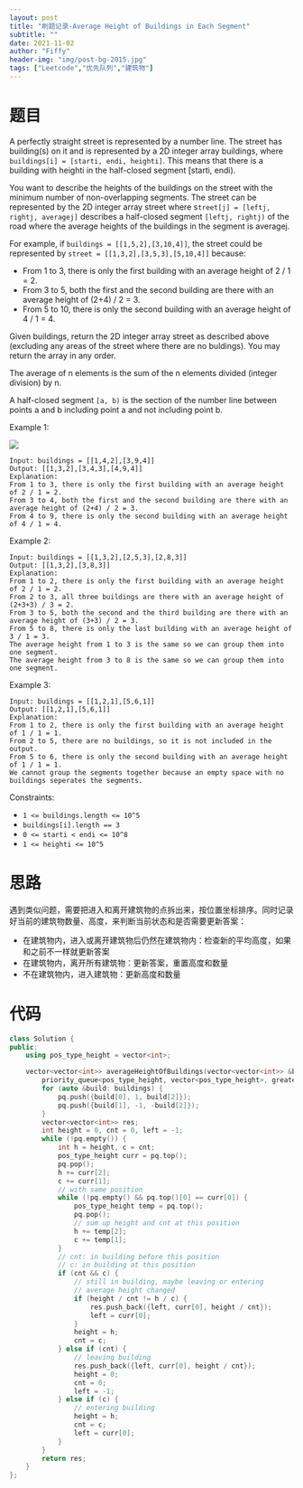 ```yaml
---
layout: post
title: "刷题记录-Average Height of Buildings in Each Segment"
subtitle: ""
date: 2021-11-02
author: "Fiffy"
header-img: "img/post-bg-2015.jpg"
tags: ["Leetcode","优先队列","建筑物"]
---
```


# 题目

A perfectly straight street is represented by a number line. The street has building(s) on it and is represented by a 2D integer array buildings, where `buildings[i] = [starti, endi, heighti]`. This means that there is a building with heighti in the half-closed segment [starti, endi).

You want to describe the heights of the buildings on the street with the minimum number of non-overlapping segments. The street can be represented by the 2D integer array street where s`treet[j] = [leftj, rightj, averagej]` describes a half-closed segment `[leftj, rightj)` of the road where the average heights of the buildings in the segment is averagej.

For example, if `buildings = [[1,5,2],[3,10,4]]`, the street could be represented by `street = [[1,3,2],[3,5,3],[5,10,4]]` because:

- From 1 to 3, there is only the first building with an average height of 2 / 1 = 2.
- From 3 to 5, both the first and the second building are there with an average height of (2+4) / 2 = 3.
- From 5 to 10, there is only the second building with an average height of 4 / 1 = 4.

Given buildings, return the 2D integer array street as described above (excluding any areas of the street where there are no buldings). You may return the array in any order.

The average of n elements is the sum of the n elements divided (integer division) by n.

A half-closed segment `[a, b)` is the section of the number line between points a and b including point a and not including point b. 

Example 1:

![](https://assets.leetcode.com/uploads/2021/09/21/image-20210921224001-2.png)

```
Input: buildings = [[1,4,2],[3,9,4]]
Output: [[1,3,2],[3,4,3],[4,9,4]]
Explanation:
From 1 to 3, there is only the first building with an average height of 2 / 1 = 2.
From 3 to 4, both the first and the second building are there with an average height of (2+4) / 2 = 3.
From 4 to 9, there is only the second building with an average height of 4 / 1 = 4.
```


Example 2:

```
Input: buildings = [[1,3,2],[2,5,3],[2,8,3]]
Output: [[1,3,2],[3,8,3]]
Explanation:
From 1 to 2, there is only the first building with an average height of 2 / 1 = 2.
From 2 to 3, all three buildings are there with an average height of (2+3+3) / 3 = 2.
From 3 to 5, both the second and the third building are there with an average height of (3+3) / 2 = 3.
From 5 to 8, there is only the last building with an average height of 3 / 1 = 3.
The average height from 1 to 3 is the same so we can group them into one segment.
The average height from 3 to 8 is the same so we can group them into one segment.
```

Example 3:

```
Input: buildings = [[1,2,1],[5,6,1]]
Output: [[1,2,1],[5,6,1]]
Explanation:
From 1 to 2, there is only the first building with an average height of 1 / 1 = 1.
From 2 to 5, there are no buildings, so it is not included in the output.
From 5 to 6, there is only the second building with an average height of 1 / 1 = 1.
We cannot group the segments together because an empty space with no buildings seperates the segments.
```


Constraints:

- `1 <= buildings.length <= 10^5`
- `buildings[i].length == 3`
- `0 <= starti < endi <= 10^8`
- `1 <= heighti <= 10^5`

# 思路

遇到类似问题，需要把进入和离开建筑物的点拆出来，按位置坐标排序。同时记录好当前的建筑物数量、高度，来判断当前状态和是否需要更新答案：

- 在建筑物内，进入或离开建筑物后仍然在建筑物内：检查新的平均高度，如果和之前不一样就更新答案
- 在建筑物内，离开所有建筑物：更新答案，重置高度和数量
- 不在建筑物内，进入建筑物：更新高度和数量

# 代码

```c++
class Solution {
public:
    using pos_type_height = vector<int>;

    vector<vector<int>> averageHeightOfBuildings(vector<vector<int>> &buildings) {
        priority_queue<pos_type_height, vector<pos_type_height>, greater<pos_type_height>> pq;
        for (auto &build: buildings) {
            pq.push({build[0], 1, build[2]});
            pq.push({build[1], -1, -build[2]});
        }
        vector<vector<int>> res;
        int height = 0, cnt = 0, left = -1;
        while (!pq.empty()) {
            int h = height, c = cnt;
            pos_type_height curr = pq.top();
            pq.pop();
            h += curr[2];
            c += curr[1];
            // with same position
            while (!pq.empty() && pq.top()[0] == curr[0]) {
                pos_type_height temp = pq.top();
                pq.pop();
                // sum up height and cnt at this position
                h += temp[2];
                c += temp[1];
            }
            // cnt: in building before this position
            // c: in building at this position
            if (cnt && c) {
                // still in building, maybe leaving or entering
                // average height changed
                if (height / cnt != h / c) {
                    res.push_back({left, curr[0], height / cnt});
                    left = curr[0];
                }
                height = h;
                cnt = c;
            } else if (cnt) {
                // leaving building
                res.push_back({left, curr[0], height / cnt});
                height = 0;
                cnt = 0;
                left = -1;
            } else if (c) {
                // entering building
                height = h;
                cnt = c;
                left = curr[0];
            }
        }
        return res;
    }
};
```

